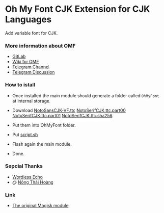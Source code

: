 # Oh My Font CJK Extension for CJK Languages
Add variable font for CJK.

### More information about OMF
- [GitLab](https://gitlab.com/nongthaihoang/oh_my_font)
- [Wiki for OMF](https://gitlab.com/nongthaihoang/oh_my_font/-/wikis/home)
- [Telegram Channel](https://t.me/ohmyfont_channel)
- [Telegram Discussion](https://t.me/ohmyfont)

### How to istall
- Once installed the main module should generate a folder called `OhMyFont` at internal storage.

- Download
[NotoSansCJK-VF.ttc](https://github.com/WordlessEcho/Noto-CJK-VF-Magisk/raw/main/system/fonts/NotoSansCJK-VF.ttc)
[NotoSerifCJK.ttc.part00](https://github.com/WordlessEcho/Noto-CJK-VF-Magisk/raw/main/system/fonts/NotoSerifCJK.ttc.part00)
[NotoSerifCJK.ttc.part01](https://github.com/WordlessEcho/Noto-CJK-VF-Magisk/raw/main/system/fonts/NotoSerifCJK.ttc.part01)
[NotoSerifCJK.ttc.sha256](https://github.com/WordlessEcho/Noto-CJK-VF-Magisk/raw/main/system/fonts/NotoSerifCJK.ttc.sha256).
- Put them into OhMyFont folder.
- Put [script.sh](https://gitlab.com/rodert534/oh_my_font-cjk-vf-extensions/-/raw/master/script.sh?inline=false)
- Flash again the main module.
- Done.

### Sepcial Thanks
- [Wordless Echo](https://github.com/WordlessEcho)
- _@_ [Nông Thái Hoàng](https://t.me/nongthaihoang)

### Link
- [The original Magisk module](https://github.com/WordlessEcho/Noto-CJK-VF-Magisk)
